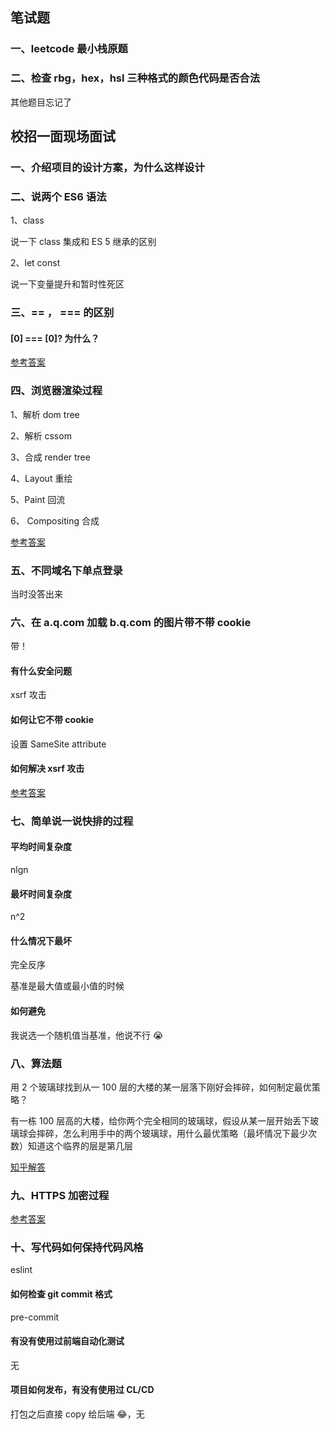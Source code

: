 ## 笔试题

### 一、leetcode 最小栈原题

### 二、检查 rbg，hex，hsl 三种格式的颜色代码是否合法

其他题目忘记了

## 校招一面现场面试

### 一、介绍项目的设计方案，为什么这样设计

### 二、说两个 ES6 语法

1、class

说一下 class 集成和 ES 5 继承的区别

2、let const

说一下变量提升和暂时性死区

### 三、== ， === 的区别

#### [0] === [0]? 为什么？

[参考答案](https://www.trayvonren.top/javascript/base/comparisons.html)

### 四、浏览器渲染过程

1、解析 dom tree

2、解析 cssom

3、合成 render tree

4、Layout 重绘

5、Paint 回流

6、 Compositing 合成

[参考答案](https://www.trayvonren.top/other/browser/open.html)

### 五、不同域名下单点登录

当时没答出来

### 六、在 a.q.com 加载 b.q.com 的图片带不带 cookie

带！

#### 有什么安全问题

xsrf 攻击

#### 如何让它不带 cookie

设置 SameSite attribute

#### 如何解决 xsrf 攻击

[参考答案](https://www.trayvonren.top/other/security/xsrf.html)

### 七、简单说一说快排的过程

#### 平均时间复杂度

nlgn

#### 最坏时间复杂度

n^2

#### 什么情况下最坏

完全反序

基准是最大值或最小值的时候

#### 如何避免

我说选一个随机值当基准，他说不行 😭

### 八、算法题

用 2 个玻璃球找到从一 100 层的大楼的某一层落下刚好会摔碎，如何制定最优策略？

有一栋 100 层高的大楼，给你两个完全相同的玻璃球，假设从某一层开始丢下玻璃球会摔碎，怎么利用手中的两个玻璃球，用什么最优策略（最坏情况下最少次数）知道这个临界的层是第几层

[知乎解答](https://www.zhihu.com/question/31855632)

### 九、HTTPS 加密过程

[参考答案](https://www.trayvonren.top/other/network/tls.html)

### 十、写代码如何保持代码风格

eslint

#### 如何检查 git commit 格式

pre-commit

#### 有没有使用过前端自动化测试

无

#### 项目如何发布，有没有使用过 CL/CD

打包之后直接 copy 给后端 😂，无

<!-- ### 十、按顺序发送一系列请求 -->
